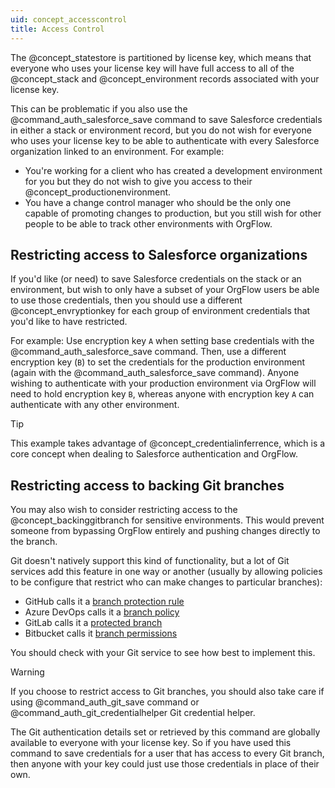 ```yaml
---
uid: concept_accesscontrol
title: Access Control
---
```


The @concept_statestore is partitioned by license key, which means that everyone who uses your license key will have full access to all of the @concept_stack and @concept_environment records associated with your license key.

This can be problematic if you also use the @command_auth_salesforce_save command to save Salesforce credentials in either a stack or environment record, but you do not wish for everyone who uses your license key to be able to authenticate with every Salesforce organization linked to an environment. For example:

- You're working for a client who has created a development environment for you but they do not wish to give you access to their @concept_productionenvironment.
- You have a change control manager who should be the only one capable of promoting changes to production, but you still wish for other people to be able to track other environments with OrgFlow.

## Restricting access to Salesforce organizations

If you'd like (or need) to save Salesforce credentials on the stack or an environment, but wish to only have a subset of your OrgFlow users be able to use those credentials, then you should use a different @concept_envryptionkey for each group of environment credentials that you'd like to have restricted.

For example: Use encryption key `A` when setting base credentials with the @command_auth_salesforce_save command. Then, use a different encryption key (`B`) to set the credentials for the production environment (again with the @command_auth_salesforce_save command). Anyone wishing to authenticate with your production environment via OrgFlow will need to hold encryption key `B`, whereas anyone with encryption key `A` can authenticate with any other environment.

> [!TIP]
> This example takes advantage of @concept_credentialinferrence, which is a core concept when dealing to Salesforce authentication and OrgFlow.

## Restricting access to backing Git branches

You may also wish to consider restricting access to the @concept_backinggitbranch for sensitive environments. This would prevent someone from bypassing OrgFlow entirely and pushing changes directly to the branch.

Git doesn't natively support this kind of functionality, but a lot of Git services add this feature in one way or another (usually by allowing policies to be configure that restrict who can make changes to particular branches):

- GitHub calls it a [branch protection rule](https://docs.github.com/en/github/administering-a-repository/managing-a-branch-protection-rule)
- Azure DevOps calls it a [branch policy](https://docs.microsoft.com/en-us/azure/devops/repos/git/branch-policies?view=azure-devops)
- GitLab calls it a [protected branch](https://docs.gitlab.com/ee/user/project/protected_branches.html)
- Bitbucket calls it [branch permissions](https://confluence.atlassian.com/bitbucketserver/using-branch-permissions-776639807.html)

You should check with your Git service to see how best to implement this.

> [!WARNING]
> If you choose to restrict access to Git branches, you should also take care if using @command_auth_git_save command or @command_auth_git_credentialhelper Git credential helper.
>
> The Git authentication details set or retrieved by this command are globally available to everyone with your license key. So if you have used this command to save credentials for a user that has access to every Git branch, then anyone with your key could just use those credentials in place of their own.
